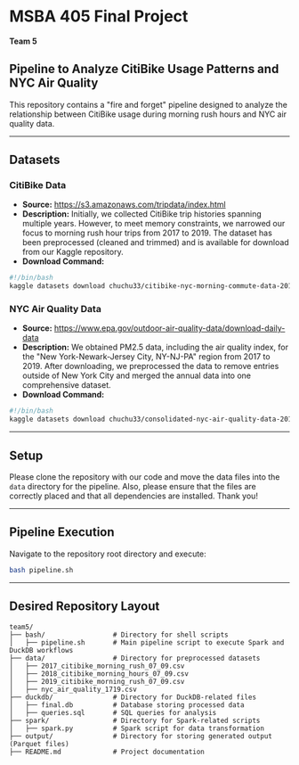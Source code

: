 # MSBA 405 Final Project

**Team 5**

## Pipeline to Analyze CitiBike Usage Patterns and NYC Air Quality

This repository contains a "fire and forget" pipeline designed to analyze the relationship between CitiBike usage during morning rush hours and NYC air quality data. 

---

## Datasets

### CitiBike Data
- **Source:** https://s3.amazonaws.com/tripdata/index.html
- **Description:** Initially, we collected CitiBike trip histories spanning multiple years. However, to meet memory constraints, we narrowed our focus to morning rush hour trips from 2017 to 2019. The dataset has been preprocessed (cleaned and trimmed) and is available for download from our Kaggle repository.
- **Download Command:**

```bash
#!/bin/bash
kaggle datasets download chuchu33/citibike-nyc-morning-commute-data-2017-2019
```

### NYC Air Quality Data
- **Source:** https://www.epa.gov/outdoor-air-quality-data/download-daily-data
- **Description:** We obtained PM2.5 data, including the air quality index, for the "New York-Newark-Jersey City, NY-NJ-PA" region from 2017 to 2019. After downloading, we preprocessed the data to remove entries outside of New York City and merged the annual data into one comprehensive dataset.
- **Download Command:**

```bash
#!/bin/bash
kaggle datasets download chuchu33/consolidated-nyc-air-quality-data-2017-2019
```

---

## Setup

Please clone the repository with our code and move the data files into the `data` directory for the pipeline. Also, please ensure that the files are correctly placed and that all dependencies are installed. Thank you!

---

## Pipeline Execution

Navigate to the repository root directory and execute:

```bash
bash pipeline.sh
```

---

## Desired Repository Layout

```
team5/
├── bash/                 # Directory for shell scripts
│   ├── pipeline.sh       # Main pipeline script to execute Spark and DuckDB workflows
├── data/                 # Directory for preprocessed datasets
│   ├── 2017_citibike_morning_rush_07_09.csv
│   ├── 2018_citibike_morning_hours_07_09.csv
│   ├── 2019_citibike_morning_rush_07_09.csv
│   ├── nyc_air_quality_1719.csv
├── duckdb/               # Directory for DuckDB-related files
│   ├── final.db          # Database storing processed data
│   ├── queries.sql       # SQL queries for analysis
├── spark/                # Directory for Spark-related scripts
│   ├── spark.py          # Spark script for data transformation
├── output/               # Directory for storing generated output (Parquet files)
├── README.md             # Project documentation
```
